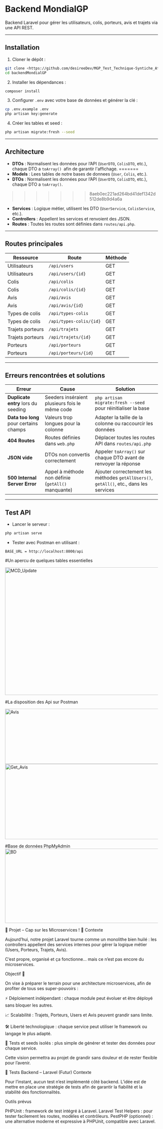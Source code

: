 
# Backend MondialGP

Backend Laravel pour gérer les utilisateurs, colis, porteurs, avis et trajets via une API REST.

---

## Installation

1. Cloner le dépôt :

```bash
git clone <https://github.com/desireeDev/MGP_Test_Technique-Syntiche_Attoh.git>
cd backendMondialGP
```

2. Installer les dépendances :

```bash
composer install
```

3. Configurer `.env` avec votre base de données et générer la clé :

```bash
cp .env.example .env
php artisan key:generate
```

4. Créer les tables et seed :

```bash
php artisan migrate:fresh --seed
```

---

## Architecture

* **DTOs** : Normalisent les données pour l’API (`UserDTO`, `ColisDTO`, etc.), chaque DTO a `toArray() `afin de garantir l'affichage.
=======
* **Models** : Lees tables de notre bases de donnees (`User`, `Colis`, etc.).
* **DTOs** : Normalisent les données pour l’API (`UserDTO`, `ColisDTO`, etc.), chaque DTO a `toArray()`.
>>>>>>> 8aeb0ec221ad264bd41def1342d512de8b9d4a6a
* **Services** : Logique métier, utilisent les DTO (`UserService`, `ColisService`, etc.).
* **Controllers** : Appellent les services et renvoient des JSON.
* **Routes** : Toutes les routes sont définies dans `routes/api.php`.

---

## Routes principales

| Ressource        | Route                   | Méthode |
| ---------------- | ----------------------- | ------- |
| Utilisateurs     | `/api/users`            | GET     |
| Utilisateurs     | `/api/users/{id}`       | GET     |
| Colis            | `/api/colis`            | GET     |
| Colis            | `/api/colis/{id}`       | GET     |
| Avis             | `/api/avis`             | GET     |
| Avis             | `/api/avis/{id}`        | GET     |
| Types de colis   | `/api/types-colis`      | GET     |
| Types de colis   | `/api/types-colis/{id}` | GET     |
| Trajets porteurs | `/api/trajets`          | GET     |
| Trajets porteurs | `/api/trajets/{id}`     | GET     |
| Porteurs         | `/api/porteurs`         | GET     |
| Porteurs         | `/api/porteurs/{id}`    | GET     |

---

## Erreurs rencontrées et solutions

| Erreur                                 | Cause                                              | Solution                                                                               |
| -------------------------------------- | -------------------------------------------------- | -------------------------------------------------------------------------------------- |
| **Duplicate entry** lors du seeding    | Seeders inséraient plusieurs fois le même code     | `php artisan migrate:fresh --seed` pour réinitialiser la base                          |
| **Data too long** pour certains champs | Valeurs trop longues pour la colonne               | Adapter la taille de la colonne ou raccourcir les données                              |
| **404 Routes**                         | Routes définies dans `web.php`                     | Déplacer toutes les routes API dans `routes/api.php`                                   |
| **JSON vide**                          | DTOs non convertis correctement                    | Appeler `toArray()` sur chaque DTO avant de renvoyer la réponse                        |
| **500 Internal Server Error**          | Appel à méthode non définie (`getAll()` manquante) | Ajouter correctement les méthodes `getAllUsers()`, `getAll()`, etc., dans les services |

---

## Test API

* Lancer le serveur :

```bash
php artisan serve
```

* Tester avec Postman  en utilisant :

```
BASE_URL = http://localhost:8000/api

```


#Un apercu de quelques tables essentielles

<img width="755" height="419" alt="MCD_Update" src="https://github.com/user-attachments/assets/ac2235f4-5f69-49ba-8b62-e2482ac71d6f" />


#La disposition des Api sur Postman


<img width="692" height="181" alt="Avis" src="https://github.com/user-attachments/assets/c83b36b2-c6c0-4bfb-ade2-27cebc031c73" />


<img width="608" height="247" alt="Get_Avis" src="https://github.com/user-attachments/assets/4d7bad2f-6d6a-4d8c-8858-5e210c1d8254" />

#Base de données PhpMyAdmin
<img width="811" height="244" alt="BD" src="https://github.com/user-attachments/assets/75cd4f56-1a17-444d-a911-41943a350267" />

📌 Projet – Cap sur les Microservices ! 🚀
Contexte

Aujourd’hui, notre projet Laravel tourne comme un monolithe bien huilé :
les controllers appellent des services internes pour gérer la logique métier (Users, Porteurs, Trajets, Avis).

C’est propre, organisé et ça fonctionne… mais ce n’est pas encore du microservices.

Objectif 🎯

On vise à préparer le terrain pour une architecture microservices, afin de profiter de tous ses super-pouvoirs :

⚡ Déploiement indépendant : chaque module peut évoluer et être déployé sans bloquer les autres.

📈 Scalabilité : Trajets, Porteurs, Users et Avis peuvent grandir sans limite.

🛠️ Liberté technologique : chaque service peut utiliser le framework ou langage le plus adapté.

🧪 Tests et seeds isolés : plus simple de générer et tester des données pour chaque service.

Cette vision permettra au projet de grandir sans douleur et de rester flexible pour l’avenir.

🧪 Tests Backend – Laravel (Futur)
Contexte

Pour l’instant, aucun test n’est implémenté côté backend.
L’idée est de mettre en place une stratégie de tests afin de garantir la fiabilité et la stabilité des fonctionnalités.

Outils prévus

PHPUnit : framework de test intégré à Laravel.
Laravel Test Helpers : pour tester facilement les routes, modèles et contrôleurs.
PestPHP (optionnel) : une alternative moderne et expressive à PHPUnit, compatible avec Laravel.

